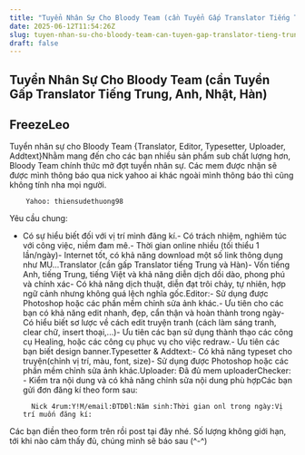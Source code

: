 ```yaml
---
title: "Tuyển Nhân Sự Cho Bloody Team (cần Tuyển Gấp Translator Tiếng Trung, Anh, Nhật, Hàn)"
date: 2025-06-12T11:54:26Z
slug: tuyen-nhan-su-cho-bloody-team-can-tuyen-gap-translator-tieng-trung-anh-nhat-han
draft: false
---
```


## Tuyển Nhân Sự Cho Bloody Team (cần Tuyển Gấp Translator Tiếng Trung, Anh, Nhật, Hàn)

## FreezeLeo

Tuyển nhân sự cho Bloody Team {Translator, Editor, Typesetter, Uploader, Addtext}Nhằm mang đến cho các bạn nhiều sản phẩm sub chất lượng hơn, Bloody Team chính thức mở đợt tuyển nhân sự. Các mem được nhận sẽ được mình thông báo qua nick yahoo ai khác ngoài mình thông báo thì cũng không tính nha mọi người.



	
		
		Yahoo: thiensudethuong98
	
Yêu cầu chung:
- Có sự hiểu biết đối với vị trí mình đăng kí.- Có trách nhiệm, nghiêm túc với công việc, niềm đam mê.- Thời gian online nhiều (tối thiểu 1 lần/ngày)- Internet tốt, có khả năng download một số link thông dụng như MU...Translator (cần gấp Translator tiếng Trung và Hàn)- Vốn tiếng Anh, tiếng Trung, tiếng Việt và khả năng diễn dịch dồi dào, phong phú và chính xác- Có khả năng dịch thuật, diễn đạt trôi chảy, tự nhiên, hợp ngữ cảnh nhưng không quá lệch nghĩa gốc.Editor:- Sử dụng được Photoshop hoặc các phần mềm chỉnh sửa ảnh khác.- Ưu tiên cho các bạn có khả năng edit nhanh, đẹp, cẩn thận và hoàn thành trong ngày- Có hiểu biết sơ lược về cách edit truyện tranh (cách làm sáng tranh, clear chữ, insert thoại,...)- Ưu tiên các bạn sử dụng thành thạo các công cụ Healing, hoặc các công cụ phục vụ cho việc redraw.- Ưu tiên các bạn biết design banner.Typesetter & Addtext:- Có khả năng typeset cho truyện(chỉnh vị trí, màu, font, size)- Sử dụng được Photoshop hoặc các phần mềm chỉnh sửa ảnh khác.Uploader: Đã đủ mem uploaderChecker: - Kiểm tra nội dung và có khả năng chỉnh sửa nội dung phù hợpCác bạn gửi đơn đăng kí theo form sau:



	
		
		Nick 4rum:Y!M/email:ĐTDĐl:Năm sinh:Thời gian onl trong ngày:Vị trí muốn đăng kí:
	
Các bạn điền theo form trên rồi post tại đây nhé. Số lượng không giới hạn, tới khi nào cảm thấy đủ, chúng mình sẽ báo sau (^-^)